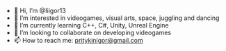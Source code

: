 - 👋 Hi, I’m @Iiigor13
- 👀 I’m interested in videogames, visual arts, space, juggling and dancing
- 🌱 I’m currently learning C++, C#, Unity, Unreal Engine
- 💞️ I’m looking to collaborate on developing videogames
- 📫 How to reach me: pritykinigor@gmail.com

<!---
Iiigor13/Iiigor13 is a ✨ special ✨ repository because its `README.md` (this file) appears on your GitHub profile.
You can click the Preview link to take a look at your changes.
--->
